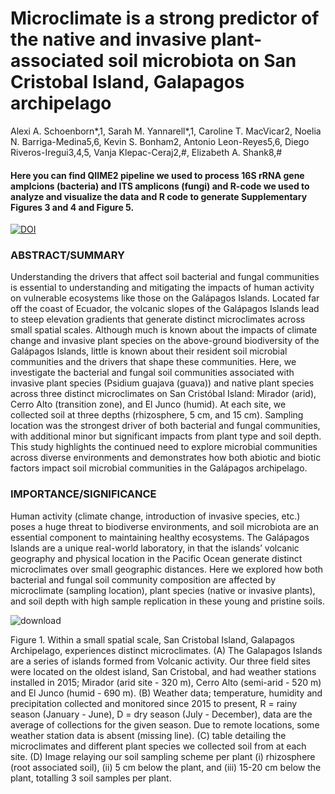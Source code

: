 

# Microclimate is a strong predictor of the native and invasive plant-associated soil microbiota on San Cristobal Island, Galapagos archipelago
 
Alexi A. Schoenborn*,1, Sarah M. Yannarell*,1, Caroline T. MacVicar2, Noelia N. Barriga-Medina5,6, Kevin S. Bonham2, Antonio Leon-Reyes5,6, Diego Riveros-Iregui3,4,5, Vanja Klepac-Ceraj2,#, Elizabeth A. Shank8,# 


#### Here you can find QIIME2 pipeline we used to process 16S rRNA gene amplcions (bacteria) and ITS amplicons (fungi) and R-code we used to analyze and visualize the data and R code to generate Supplementary Figures 3 and 4 and Figure 5.

[![DOI](https://zenodo.org/badge/587035518.svg)](https://zenodo.org/badge/latestdoi/587035518)

### ABSTRACT/SUMMARY
Understanding the drivers that affect soil bacterial and fungal communities is essential to understanding and mitigating the impacts of human activity on vulnerable ecosystems like those on the Galápagos Islands. Located far off the coast of Ecuador, the volcanic slopes of the Galápagos Islands lead to steep elevation gradients that generate distinct microclimates across small spatial scales. Although much is known about the impacts of climate change and invasive plant species on the above-ground biodiversity of the Galápagos Islands, little is known about their resident soil microbial communities and the drivers that shape these communities. Here, we investigate the bacterial and fungal soil communities associated with invasive plant species (Psidium guajava (guava)) and native plant species across three distinct microclimates on San Cristóbal Island: Mirador (arid), Cerro Alto (transition zone), and El Junco (humid). At each site, we collected soil at three depths (rhizosphere, 5 cm, and 15 cm). Sampling location was the strongest driver of both bacterial and fungal communities, with additional minor but significant impacts from plant type and soil depth. This study highlights the continued need to explore microbial communities across diverse environments and demonstrates how both abiotic and biotic factors impact soil microbial communities in the Galápagos archipelago. 

### IMPORTANCE/SIGNIFICANCE
Human activity (climate change, introduction of invasive species, etc.) poses a huge threat to biodiverse environments, and soil microbiota are an essential component to maintaining healthy ecosystems. The Galápagos Islands are a unique real-world laboratory, in that the islands’ volcanic geography and physical location in the Pacific Ocean generate distinct microclimates over small geographic distances. Here we explored how both bacterial and fungal soil community composition are affected by microclimate (sampling location), plant species (native or invasive plants), and soil depth with high sample replication in these young and pristine soils.  

![download](https://user-images.githubusercontent.com/54610818/178544059-69f8a445-d9db-423b-977d-ce60e4ebdbab.jpg)

Figure 1. Within a small spatial scale, San Cristobal Island, Galapagos Archipelago, experiences distinct microclimates. (A) The Galapagos Islands are a series of islands formed from Volcanic activity. Our three field sites were located on the oldest island, San Cristobal, and had weather stations installed in 2015; Mirador (arid site - 320 m), Cerro Alto (semi-arid - 520 m) and El Junco (humid - 690 m). (B) Weather data; temperature, humidity and precipitation collected and monitored since 2015 to present, R = rainy season (January - June), D = dry season (July - December), data are the average of collections for the given season. Due to remote locations, some weather station data is absent (missing line). (C) table detailing the microclimates and different plant species we collected soil from at each site. (D) Image relaying our soil sampling scheme per plant (i) rhizosphere (root associated soil), (ii) 5 cm below the plant, and (iii) 15-20 cm below the plant, totalling 3 soil samples per plant.

